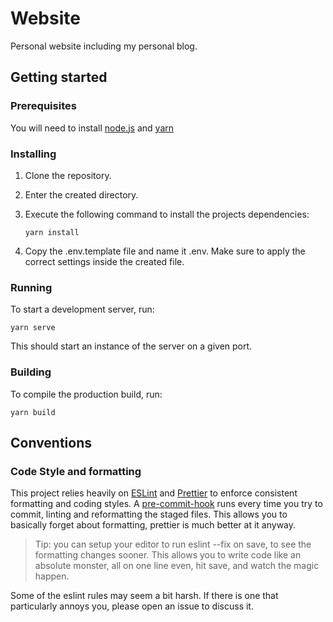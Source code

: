 # Website

Personal website including my personal blog.

## Getting started

### Prerequisites

You will need to install [node.js](https://nodejs.org) and [yarn](https://yarnpkg.com/)

### Installing

1. Clone the repository.
2. Enter the created directory.
3. Execute the following command to install the projects dependencies:

    ```
    yarn install
    ```

4. Copy the .env.template file and name it .env. Make sure to apply the correct settings inside the created file.

### Running

To start a development server, run:

```
yarn serve
```

This should start an instance of the server on a given port.

### Building

To compile the production build, run:

```
yarn build
```

## Conventions

### Code Style and formatting

This project relies heavily on [ESLint](https://eslint.org/) and [Prettier](https://prettier.io/) to enforce consistent
formatting and coding styles. A [pre-commit-hook](https://githooks.com/) runs every time you try to commit,
linting and reformatting the staged files. This allows you to basically forget about formatting,
prettier is much better at it anyway.

> Tip: you can setup your editor to run eslint --fix on save, to see the
> formatting changes sooner. This allows you to write code like an absolute monster,
> all on one line even, hit save, and watch the magic happen.

Some of the eslint rules may seem a bit harsh. If there is one that particularly annoys you,
please open an issue to discuss it.
